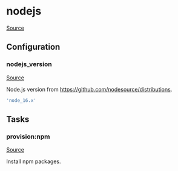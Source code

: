 <!-- DO NOT EDIT THIS FILE! -->
<!-- Instead edit recipe/provision/nodejs.php -->
<!-- Then run bin/docgen -->

# nodejs

[Source](/recipe/provision/nodejs.php)


## Configuration
### nodejs_version
[Source](https://github.com/deployphp/deployer/blob/master/recipe/provision/nodejs.php#L5)

Node.js version from https://github.com/nodesource/distributions.

```php title="Default value"
'node_16.x'
```



## Tasks

### provision:npm
[Source](https://github.com/deployphp/deployer/blob/master/recipe/provision/nodejs.php#L8)

Install npm packages.




